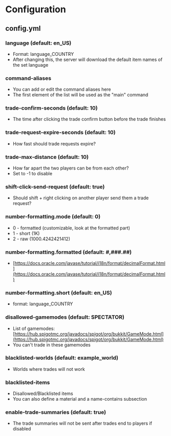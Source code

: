 # Configuration

## config.yml

### language (default: en_US)

* Format: language_COUNTRY
* After changing this, the server will download the default item names of the set language

### command-aliases

* You can add or edit the command aliases here
* The first element of the list will be used as the "main" command

### trade-confirm-seconds (default: 10)

* The time after clicking the trade confirm button before the trade finishes

### trade-request-expire-seconds (default: 10)

* How fast should trade requests expire?

### trade-max-distance (default: 10)

* How far apart the two players can be from each other?
* Set to -1 to disable

### shift-click-send-request (default: true)

* Should shift + right clicking on another player send them a trade request?

### number-formatting.mode (default: 0)

* 0 - formatted (customizable, look at the formatted part)
* 1 - short (1K)
* 2 - raw (1000.4242421412)

### number-formatting.formatted (default: #,###.##)

* [https://docs.oracle.com/javase/tutorial/i18n/format/decimalFormat.html](https://docs.oracle.com/javase/tutorial/i18n/format/decimalFormat.html)

### number-formatting.short (default: en_US)

* format: language_COUNTRY

### disallowed-gamemodes (default: SPECTATOR)

* List of gamemodes: [https://hub.spigotmc.org/javadocs/spigot/org/bukkit/GameMode.html](https://hub.spigotmc.org/javadocs/spigot/org/bukkit/GameMode.html)
* You can't trade in these gamemodes

### blacklisted-worlds (default: example_world)

* Worlds where trades will not work

### blacklisted-items

* Disallowed/Blacklisted items
* You can also define a material and a name-contains subsection

### enable-trade-summaries (default: true)

* The trade summaries will not be sent after trades end to players if disabled